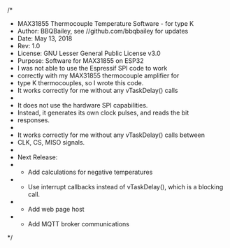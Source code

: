 /* 
* MAX31855 Thermocouple Temperature Software - for type K
* Author: BBQBailey, see //github.com/bbqbailey for updates
* Date: May 13, 2018
* Rev: 1.0
* License: GNU Lesser General Public License v3.0
* Purpose: Software for MAX31855 on ESP32
*   I was not able to use the Espressif SPI code to work
*   correctly with my MAX31855 thermocouple amplifier for 
*   type K thermocouples, so I wrote this code.  
*   It works correctly for me without any vTaskDelay() calls
*
*   It does not use the hardware SPI capabilities. 
*   Instead, it generates its own clock pulses, and reads the bit 
*   responses.
*
*   It works correctly for me without any vTaskDelay() calls between
*   CLK, CS, MISO signals.
*
* Next Release:
*   - Add calculations for negative temperatures
*   - Use interrupt callbacks instead of vTaskDelay(), which is a blocking call.
*   - Add web page host
*   - Add MQTT broker communications

*/
